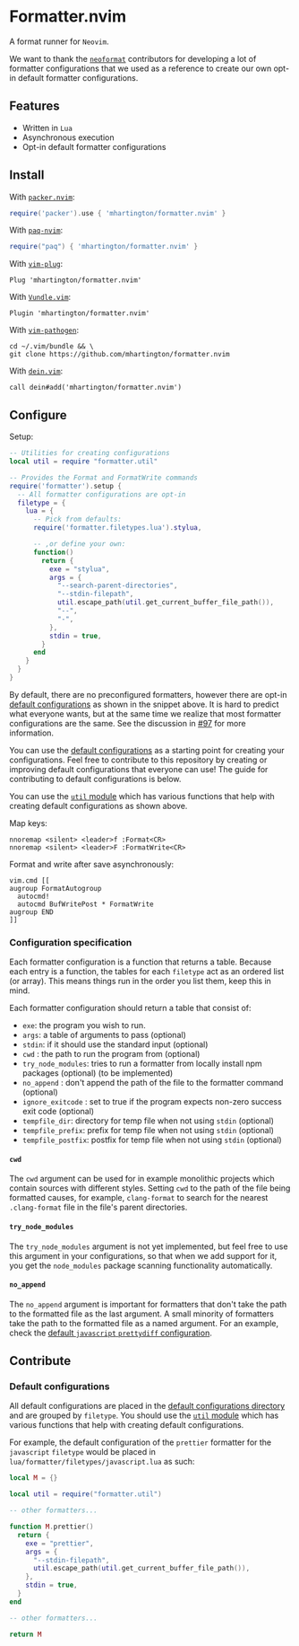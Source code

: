 # Formatter.nvim

A format runner for `Neovim`.

We want to thank the [`neoformat`](https://github.com/sbdchd/neoformat)
contributors for developing a lot of formatter configurations that we used as
a reference to create our own opt-in default formatter configurations.

## Features

- Written in `Lua`
- Asynchronous execution
- Opt-in default formatter configurations

## Install

With [`packer.nvim`](https://github.com/wbthomason/packer.nvim):
```lua
require('packer').use { 'mhartington/formatter.nvim' }
```

With [`paq-nvim`](https://github.com/savq/paq-nvim):
```lua
require("paq") { 'mhartington/formatter.nvim' }
```

With [`vim-plug`](https://github.com/junegunn/vim-plug):
```vim
Plug 'mhartington/formatter.nvim'
```

With [`Vundle.vim`](https://github.com/VundleVim/Vundle.vim):
```vim
Plugin 'mhartington/formatter.nvim'
```

With [`vim-pathogen`](https://github.com/tpope/vim-pathogen):
```shell
cd ~/.vim/bundle && \
git clone https://github.com/mhartington/formatter.nvim
```

With [`dein.vim`](https://github.com/Shougo/dein.vim):
```vim
call dein#add('mhartington/formatter.nvim')
```

## Configure

Setup:

```lua
-- Utilities for creating configurations
local util = require "formatter.util"

-- Provides the Format and FormatWrite commands
require('formatter').setup {
  -- All formatter configurations are opt-in
  filetype = {
    lua = {
      -- Pick from defaults:
      require('formatter.filetypes.lua').stylua,

      -- ,or define your own:
      function()
        return {
          exe = "stylua",
          args = {
            "--search-parent-directories",
            "--stdin-filepath",
            util.escape_path(util.get_current_buffer_file_path()),
            "--",
            "-",
          },
          stdin = true,
        }
      end
    }
  }
}
```

By default, there are no preconfigured formatters, however there are opt-in
[default configurations](lua/formatter/filetypes) as shown in the snippet
above. It is hard to predict what everyone wants, but at the same time we
realize that most formatter configurations are the same. See the discussion in
[#97](https://github.com/mhartington/formatter.nvim/issues/97) for more
information.

You can use the [default configurations](lua/formatter/filetypes) as a
starting point for creating your configurations. Feel free to contribute to
this repository by creating or improving default configurations that
everyone can use! The guide for contributing to default configurations is
below.

You can use the [`util` module](lua/formatter/util.lua) which has various
functions that help with creating default configurations as shown above.

Map keys:
```vim
nnoremap <silent> <leader>f :Format<CR>
nnoremap <silent> <leader>F :FormatWrite<CR>
```

Format and write after save asynchronously:
```vim
vim.cmd [[
augroup FormatAutogroup
  autocmd!
  autocmd BufWritePost * FormatWrite
augroup END
]]
```

### Configuration specification

Each formatter configuration is a function that returns a table. Because
each entry is a function, the tables for each `filetype` act as an ordered list
(or array). This means things run in the order you list them, keep this
in mind.

Each formatter configuration should return a table that consist of:

- `exe`: the program you wish to run.
- `args`: a table of arguments to pass (optional)
- `stdin`: if it should use the standard input (optional)
- `cwd` : the path to run the program from (optional)
- `try_node_modules`: tries to run a formatter from locally install npm
  packages (optional) (to be implemented)
- `no_append` : don't append the path of the file to the formatter command
  (optional)
- `ignore_exitcode` : set to true if the program expects non-zero success exit
  code (optional)
- `tempfile_dir`: directory for temp file when not using `stdin` (optional)
- `tempfile_prefix`: prefix for temp file when not using `stdin` (optional)
- `tempfile_postfix`: postfix for temp file when not using `stdin` (optional)

#### `cwd`

The `cwd` argument can be used for in example monolithic projects which contain
sources with different styles. Setting `cwd` to the path of the file being
formatted causes, for example, `clang-format` to search for the nearest
`.clang-format` file in the file's parent directories.

#### `try_node_modules`

The `try_node_modules` argument is not yet implemented, but feel free to use
this argument in your configurations, so that when we add support for it, you
get the `node_modules` package scanning functionality automatically.

#### `no_append`

The `no_append` argument is important for formatters that don't take the path
to the formatted file as the last argument. A small minority of formatters take
the path to the formatted file as a named argument. For an example, check the
[default `javascript` `prettydiff` configuration](lua/formatter/filetypes/javascript.lua).

## Contribute

<!-- TODO: general contribution guide? -->

### Default configurations

All default configurations are placed in the 
[default configurations directory](lua/formatter/filetypes) and are grouped by
`filetype`. 
You should use the [`util` module](lua/formatter/util.lua)
which has various functions that help with creating default configurations.

For example, the default configuration of the `prettier` formatter for the
`javascript` `filetype` would be placed in
`lua/formatter/filetypes/javascript.lua` as such:

```lua
local M = {}

local util = require("formatter.util")

-- other formatters...

function M.prettier()
  return {
    exe = "prettier",
    args = {
      "--stdin-filepath",
      util.escape_path(util.get_current_buffer_file_path()),
    },
    stdin = true,
  }
end

-- other formatters...

return M
```

